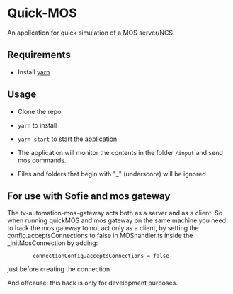 # Quick-MOS
An application for quick simulation of a MOS server/NCS.

## Requirements
* Install [yarn](https://yarnpkg.com/en/docs/install)


## Usage
* Clone the repo
* `yarn` to install
* `yarn start` to start the application


* The application will monitor the contents in the folder `/input` and send mos commands.
* Files and folders that begin with "_" (underscore) will be ignored

## For use with Sofie and mos gateway
The tv-automation-mos-gateway acts both as a server and as a client.
So when running quickMOS and mos gateway on the same machine you need to hack the mos gateway to
not act only as a client, by setting the config.acceptsConnections to false in 
MOShandler.ts inside the _initMosConnection by adding:
```
		connectionConfig.acceptsConnections = false
```
just before creating the connection

And offcause: this hack is only for development purposes.